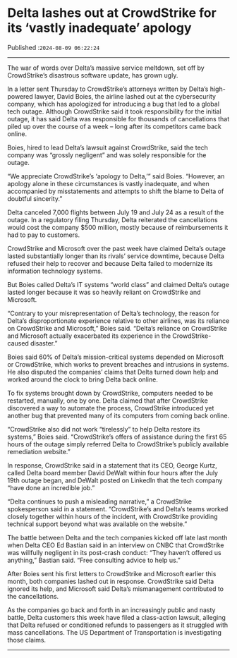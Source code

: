 # Delta lashes out at CrowdStrike for its ‘vastly inadequate’ apology

Published :`2024-08-09 06:22:24`

---

The war of words over Delta’s massive service meltdown, set off by CrowdStrike’s disastrous software update, has grown ugly.

In a letter sent Thursday to CrowdStrike’s attorneys written by Delta’s high-powered lawyer, David Boies, the airline lashed out at the cybersecurity company, which has apologized for introducing a bug that led to a global tech outage. Although CrowdStrike said it took responsibility for the initial outage, it has said Delta was responsible for thousands of cancellations that piled up over the course of a week – long after its competitors came back online.

Boies, hired to lead Delta’s lawsuit against CrowdStrike, said the tech company was “grossly negligent” and was solely responsible for the outage.

“We appreciate CrowdStrike’s ‘apology to Delta,’” said Boies. “However, an apology alone in these circumstances is vastly inadequate, and when accompanied by misstatements and attempts to shift the blame to Delta of doubtful sincerity.”

Delta canceled 7,000 flights between July 19 and July 24 as a result of the outage. In a regulatory filing Thursday, Delta reiterated the cancellations would cost the company $500 million, mostly because of reimbursements it had to pay to customers.

CrowdStrike and Microsoft over the past week have claimed Delta’s outage lasted substantially longer than its rivals’ service downtime, because Delta refused their help to recover and because Delta failed to modernize its information technology systems.

But Boies called Delta’s IT systems “world class” and claimed Delta’s outage lasted longer because it was so heavily reliant on CrowdStrike and Microsoft.

“Contrary to your misrepresentation of Delta’s technology, the reason for Delta’s disproportionate experience relative to other airlines, was its reliance on CrowdStrike and Microsoft,” Boies said. “Delta’s reliance on CrowdStrike and Microsoft actually exacerbated its experience in the CrowdStrike-caused disaster.”

Boies said 60% of Delta’s mission-critical systems depended on Microsoft or CrowdStrike, which works to prevent breaches and intrusions in systems. He also disputed the companies’ claims that Delta turned down help and worked around the clock to bring Delta back online.

To fix systems brought down by CrowdStrike, computers needed to be restarted, manually, one by one. Delta claimed that after CrowdStrike discovered a way to automate the process, CrowdStrike introduced yet another bug that prevented many of its computers from coming back online.

“CrowdStrike also did not work “tirelessly” to help Delta restore its systems,” Boies said. “CrowdStrike’s offers of assistance during the first 65 hours of the outage simply referred Delta to CrowdStrike’s publicly available remediation website.”

In response, CrowdStrike said in a statement that its CEO, George Kurtz, called Delta board member David DeWalt within four hours after the July 19th outage began, and DeWalt posted on LinkedIn that the tech company “have done an incredible job.”

“Delta continues to push a misleading narrative,” a CrowdStrike spokesperson said in a statement. “CrowdStrike’s and Delta’s teams worked closely together within hours of the incident, with CrowdStrike providing technical support beyond what was available on the website.”

The battle between Delta and the tech companies kicked off late last month when Delta CEO Ed Bastian said in an interview on CNBC that CrowdStrike was willfully negligent in its post-crash conduct: “They haven’t offered us anything,” Bastian said. “Free consulting advice to help us.”

After Boies sent his first letters to CrowdStrike and Microsoft earlier this month, both companies lashed out in response. CrowdStrike said Delta ignored its help, and Microsoft said Delta’s mismanagement contributed to the cancellations.

As the companies go back and forth in an increasingly public and nasty battle, Delta customers this week have filed a class-action lawsuit, alleging that Delta refused or conditioned refunds to passengers as it struggled with mass cancellations. The US Department of Transportation is investigating those claims.

---

